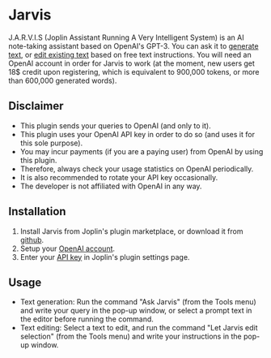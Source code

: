 # Jarvis

J.A.R.V.I.S (Joplin Assistant Running A Very Intelligent System) is an AI note-taking assistant based on OpenAI's GPT-3. You can ask it to [generate text](https://beta.openai.com/docs/guides/completion/introduction), or [edit existing text](https://beta.openai.com/docs/guides/completion/editing-text) based on free text instructions. You will need an OpenAI account in order for Jarvis to work (at the moment, new users get 18$ credit upon registering, which is equivalent to 900,000 tokens, or more than 600,000 generated words).

## Disclaimer

- This plugin sends your queries to OpenAI (and only to it).
- This plugin uses your OpenAI API key in order to do so (and uses it for this sole purpose).
- You may incur payments (if you are a paying user) from OpenAI by using this plugin.
- Therefore, always check your usage statistics on OpenAI periodically.
- It is also recommended to rotate your API key occasionally.
- The developer is not affiliated with OpenAI in any way.

## Installation

1. Install Jarvis from Joplin's plugin marketplace, or download it from [github](https://github.com/alondmnt/joplin-plugin-jarvis/releases).
2. Setup your [OpenAI account](https://beta.openai.com/signup).
3. Enter your [API key](https://beta.openai.com/account/api-keys) in Joplin's plugin settings page.

## Usage

- Text generation: Run the command "Ask Jarvis" (from the Tools menu) and write your query in the pop-up window, or select a prompt text in the editor before running the command.
- Text editing: Select a text to edit, and run the command "Let Jarvis edit selection" (from the Tools menu) and write your instructions in the pop-up window.
